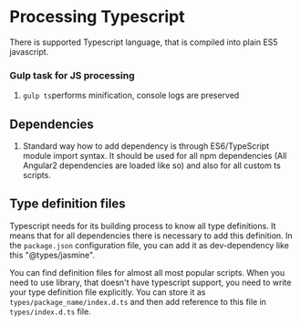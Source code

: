 # Processing Typescript

There is supported Typescript language, that is compiled into plain ES5 javascript.

### Gulp task for JS processing
1. `gulp ts`performs minification, console logs are preserved

## Dependencies
1. Standard way how to add dependency is through ES6/TypeScript module import syntax.
It should be used for all npm dependencies (All Angular2 dependencies are loaded like so)
and also for all custom ts scripts.

## Type definition files
Typescript needs for its building process to know all type definitions. It means that for all dependencies
there is necessary to add this definition. In the `package.json` configuration file, you can add it as dev-dependency
like this "@types/jasmine".

You can find definition files for almost all most popular scripts. When you need to use library, that doesn't have typescript
support, you need to write your type definition file explicitly. You can store it as `types/package_name/index.d.ts` and then add
reference to this file in `types/index.d.ts` file.
